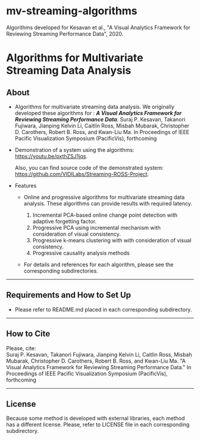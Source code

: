 # mv-streaming-algorithms
Algorithms developed for Kesavan et al., "A Visual Analytics Framework for Reviewing Streaming Performance Data", 2020.

# Algorithms for Multivariate Streaming Data Analysis

About
-----
* Algorithms for multivariate streaming data analysis. We originally developed these algorithms for : ***A Visual Analytics Framework for Reviewing Streaming Performance Data***.
Suraj P. Kesavan, Takanori Fujiwara, Jianping Kelvin Li, Caitlin Ross, Misbah Mubarak, Christopher D. Carothers, Robert B. Ross, and Kwan-Liu Ma. In Proceedings of IEEE Pacific Visualization Symposium (PacificVis), forthcoming

* Demonstration of a system using the algorithms: https://youtu.be/pxthZSJ1jqs.

  Also, you can find source code of the demonstrated system: https://github.com/VIDILabs/Streaming-ROSS-Project.


* Features
  * Online and progressive algorithms for multivariate streaming data analysis. These algorithms can provide results with required latency.
    1. Incremental PCA-based online change point detection with adaptive forgetting factor.
    2. Progressive PCA using incremental mechanism with consideration of visual consistency.
    3. Progressive k-means clustering with with consideration of visual consistency.
    4. Progressive causality analysis methods

  * For details and references for each algorithm, please see the corresponding subdirectories.

******

Requirements and How to Set Up
-----
*  Please refer to README.md placed in each corresponding subdirectory.

******
How to Cite
-----
Please, cite:    
Suraj P. Kesavan, Takanori Fujiwara, Jianping Kelvin Li, Caitlin Ross, Misbah Mubarak, Christopher D. Carothers, Robert B. Ross, and Kwan-Liu Ma. "A Visual Analytics Framework for Reviewing Streaming Performance Data." In Proceedings of IEEE Pacific Visualization Symposium (PacificVis), forthcoming

******
License
-----
Because some method is developed with external libraries, each method has a different license. Please, refer to LICENSE file in each corresponding subdirectory.
